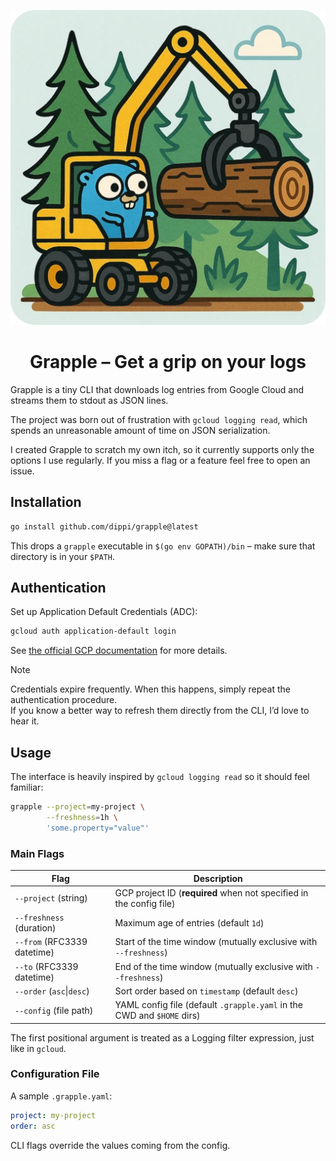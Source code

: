<p align="center">
  <img src="logo.webp" alt="Gopher transporting a log with a grapple"/>
</p>

<h1 align="center">Grapple – Get a grip on your logs</h1>

Grapple is a tiny CLI that downloads log entries from Google Cloud and streams them to stdout as JSON lines.

The project was born out of frustration with `gcloud logging read`, which spends an unreasonable amount of time on JSON serialization.

I created Grapple to scratch my own itch, so it currently supports only the options I use regularly. If you miss a flag or a feature feel free to open an issue.

## Installation

```bash
go install github.com/dippi/grapple@latest
```

This drops a `grapple` executable in `$(go env GOPATH)/bin` – make sure that directory is in your `$PATH`.

## Authentication

Set up Application Default Credentials (ADC):

```bash
gcloud auth application-default login
```

See [the official GCP documentation](https://cloud.google.com/docs/authentication/provide-credentials-adc) for more details.

> [!NOTE]
> Credentials expire frequently. When this happens, simply repeat the authentication procedure.  
> If you know a better way to refresh them directly from the CLI, I’d love to hear it.

## Usage

The interface is heavily inspired by `gcloud logging read` so it should feel familiar:

```bash
grapple --project=my-project \
        --freshness=1h \
        'some.property="value"'
```

### Main Flags

| Flag                        | Description                                                            |
| --------------------------- | ---------------------------------------------------------------------- |
| `--project` (string)        | GCP project ID (**required** when not specified in the config file)    |
| `--freshness` (duration)    | Maximum age of entries (default `1d`)                                  |
| `--from` (RFC3339 datetime) | Start of the time window (mutually exclusive with `--freshness`)       |
| `--to` (RFC3339 datetime)   | End of the time window (mutually exclusive with `--freshness`)         |
| `--order` (`asc`\|`desc`)   | Sort order based on `timestamp` (default `desc`)                       |
| `--config` (file path)      | YAML config file (default `.grapple.yaml` in the CWD and `$HOME` dirs) |

The first positional argument is treated as a Logging filter expression, just like in `gcloud`.

### Configuration File

A sample `.grapple.yaml`:

```yaml
project: my-project
order: asc
```

CLI flags override the values coming from the config.
